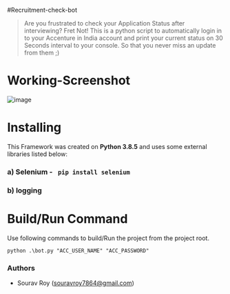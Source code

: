 #Recruitment-check-bot
> Are you frustrated to check your Application Status after interviewing? Fret Not! This is a python script to automatically login in to your Accenture in India account and print your current status on 30 Seconds interval to your console. So that you never miss an update from them ;)

# Working-Screenshot
![image](https://user-images.githubusercontent.com/85476817/121686794-42132200-cadf-11eb-908a-d07d5550db35.png)

# Installing
This Framework was created on **Python 3.8.5** and uses some external libraries listed below:
### a) Selenium - ```` pip install selenium````
### b) logging

# Build/Run Command
Use following commands to build/Run the project from the project root. 
````
python .\bot.py "ACC_USER_NAME" "ACC_PASSWORD" 
````

### Authors
* Sourav Roy (souravroy7864@gmail.com)
